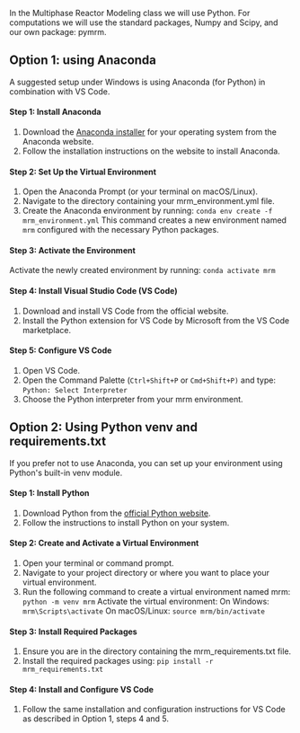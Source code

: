 In the Multiphase Reactor Modeling class we will use Python. For computations we will use the standard packages, Numpy and Scipy, and our own package: pymrm.

## Option 1: using Anaconda
A suggested setup under Windows is using Anaconda (for Python) in combination with VS Code.

#### Step 1: Install Anaconda
1. Download the [Anaconda installer](https://www.anaconda.com/download) for your operating system from the Anaconda website.
2. Follow the installation instructions on the website to install Anaconda.

#### Step 2: Set Up the Virtual Environment
1. Open the Anaconda Prompt (or your terminal on macOS/Linux).
2. Navigate to the directory containing your mrm_environment.yml file.
3. Create the Anaconda environment by running:
`conda env create -f mrm_environment.yml` 
This command creates a new environment named `mrm` configured with the necessary Python packages.

#### Step 3: Activate the Environment
Activate the newly created environment by running: `conda activate mrm`
#### Step 4: Install Visual Studio Code (VS Code)

1. Download and install VS Code from the official website.
2. Install the Python extension for VS Code by Microsoft from the VS Code marketplace.

#### Step 5: Configure VS Code
1. Open VS Code.
2. Open the Command Palette (`Ctrl+Shift+P` or `Cmd+Shift+P)` and type: `Python: Select Interpreter`
3. Choose the Python interpreter from your mrm environment.

## Option 2: Using Python venv and requirements.txt
If you prefer not to use Anaconda, you can set up your environment using Python's built-in venv module.

#### Step 1: Install Python
1. Download Python from the [official Python website](https://www.python.org/downloads/).
2. Follow the instructions to install Python on your system. 

#### Step 2: Create and Activate a Virtual Environment
1. Open your terminal or command prompt.
2. Navigate to your project directory or where you want to place your virtual environment.
3. Run the following command to create a virtual environment named mrm: `python -m venv mrm`
Activate the virtual environment:
On Windows: `mrm\Scripts\activate`
On macOS/Linux: `source mrm/bin/activate`

#### Step 3: Install Required Packages
1. Ensure you are in the directory containing the mrm_requirements.txt file.
2. Install the required packages using: `pip install -r mrm_requirements.txt`

#### Step 4: Install and Configure VS Code
1. Follow the same installation and configuration instructions for VS Code as described in Option 1, steps 4 and 5.
